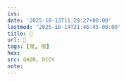 ```yaml
---
ivs:
date: '2025-10-13T11:29:27+08:00'
lastmod: '2025-10-14T21:46:45-08:00'
title: 󰡦
url: 󰡦
tags: [摐, 摐]
hex: 
src: GHZR, DCCV
note:
---
```

